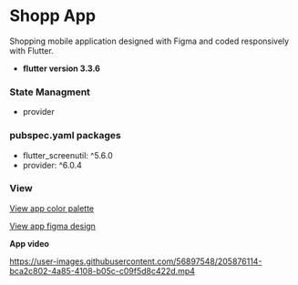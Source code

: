 # Shopp App

Shopping mobile application designed with Figma and coded responsively with Flutter.

- **flutter version 3.3.6**

### State Managment
- provider

### pubspec.yaml packages
- flutter_screenutil: ^5.6.0
- provider: ^6.0.4

### View
[View app color palette](https://coolors.co/palette/ccd5ae-e9edc9-fefae0-faedcd-d4a373)

[View app figma design](https://www.figma.com/file/9bEWuCAs3j8zdIyrsebPnX/Untitled?node-id=0%3A1)

**App video**

https://user-images.githubusercontent.com/56897548/205876114-bca2c802-4a85-4108-b05c-c09f5d8c422d.mp4
